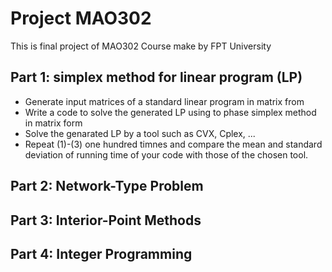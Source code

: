 # Project MAO302
This is final project of MAO302 Course make by FPT University

## Part 1: simplex method for linear program (LP)

- Generate input matrices of a standard linear program in matrix from
- Write a code to solve the generated LP using to phase simplex method in matrix form
- Solve the genarated LP by a tool such as CVX, Cplex, ...
- Repeat (1)-(3) one hundred timnes and compare the mean and standard deviation of running time of your code with those of the chosen tool.

## Part 2: Network-Type Problem

## Part 3: Interior-Point Methods

## Part 4: Integer Programming
